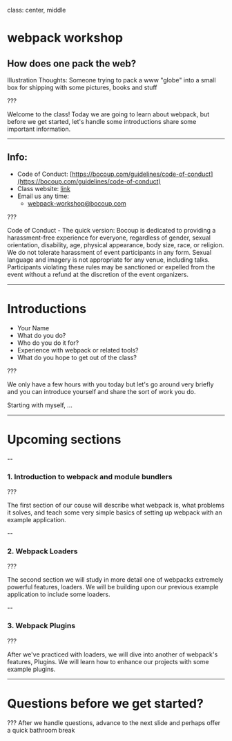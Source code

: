 class: center, middle

# webpack workshop
## How does one pack the web?

Illustration Thoughts: Someone trying to pack a www "globe" into a small box for shipping with some pictures, books and stuff

???

Welcome to the class!  Today we are going to learn about webpack, but before we get started, let's handle some introductions share some important information.

---

## Info:

* Code of Conduct: [https://bocoup.com/guidelines/code-of-conduct](https://bocoup.com/guidelines/code-of-conduct)
* Class website: [link](link)
* Email us any time:
  - [webpack-workshop@bocoup.com](mailto:webpack-workshop@bocoup.com)

???

Code of Conduct - The quick version: Bocoup is dedicated to providing a harassment-free experience for everyone, regardless of gender, sexual orientation, disability, age, physical appearance, body size, race, or religion. We do not tolerate harassment of event participants in any form. Sexual language and imagery is not appropriate for any venue, including talks. Participants violating these rules may be sanctioned or expelled from the event without a refund at the discretion of the event organizers.

---

# Introductions

- Your Name
- What do you do?
- Who do you do it for?
- Experience with webpack or related tools?
- What do you hope to get out of the class?

???

We only have a few hours with you today but let's go around very briefly and you can introduce yourself and share the sort of work you do.

Starting with myself, ...

---

# Upcoming sections

--

### 1. Introduction to webpack and module bundlers

???

The first section of our couse will describe what webpack is, what problems it solves, and teach some very simple basics of setting up webpack with an example application.

--
### 2. Webpack Loaders

???

The second section we will study in more detail one of webpacks extremely powerful features, loaders.  We will be building upon our previous example application to include some loaders.

--

### 3. Webpack Plugins

???

After we've practiced with loaders, we will dive into another of webpack's features, Plugins.  We will learn how to enhance our projects with some example plugins.

---

# Questions before we get started?

???
After we handle questions, advance to the next slide and perhaps offer a quick bathroom break
